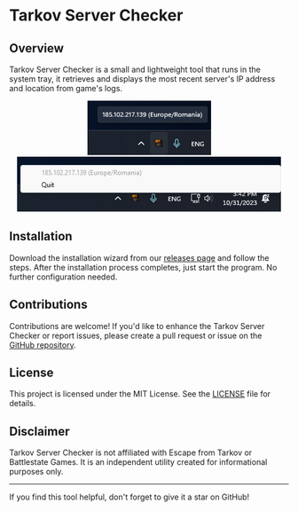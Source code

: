 # Tarkov Server Checker

## Overview

Tarkov Server Checker is a small and lightweight tool that runs in the system tray, it retrieves and displays the most recent server's IP address and location from game's logs.

<p align="center">
<img src="./resources/screenshots/screenshot-1.png">
<img src="./resources/screenshots/screenshot-2.png">
</p>

## Installation

Download the installation wizard from our [releases page](https://github.com/ssapp/tarkov-server-checker/releases) and follow the steps. After the installation process completes, just start the program. No further configuration needed.

## Contributions

Contributions are welcome! If you'd like to enhance the Tarkov Server Checker or report issues, please create a pull request or issue on the [GitHub repository](https://github.com/ssapp/tarkov-server-checker).

## License

This project is licensed under the MIT License. See the [LICENSE](./LICENSE) file for details.


## Disclaimer

Tarkov Server Checker is not affiliated with Escape from Tarkov or Battlestate Games. It is an independent utility created for informational purposes only.

---

If you find this tool helpful, don't forget to give it a star on GitHub!
